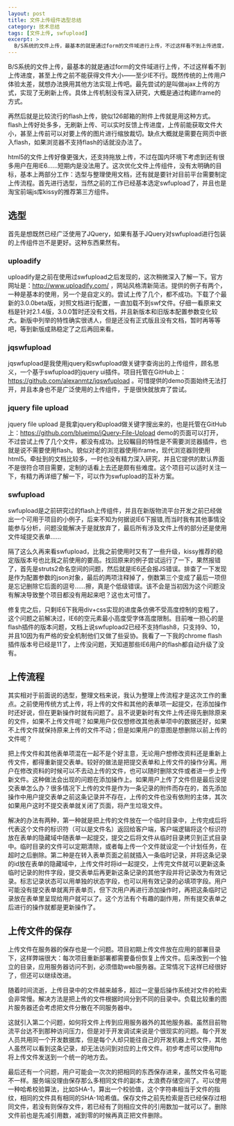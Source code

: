 ```yaml
---
layout: post
title: 文件上传组件选型总结
category: 技术总结
tags: [文件上传, swfupload]
excerpt: >
  B/S系统的文件上传，最基本的就是通过form的文件域进行上传，不过这样看不到上传进度，甚至上传之前不能获得文件大小——至少IE不行。既然传统的上传用户体验太差，就想办法换用其他方法实现上传吧。最先尝试的是叫做ajax上传的方式，实现了无刷新上传。具体上传机制没有深入研究，大概是通过构建iframe的方式...
---
```


B/S系统的文件上传，最基本的就是通过form的文件域进行上传，不过这样看不到上传进度，甚至上传之前不能获得文件大小——至少IE不行。既然传统的上传用户体验太差，就想办法换用其他方法实现上传吧。最先尝试的是叫做ajax上传的方式，实现了无刷新上传。具体上传机制没有深入研究，大概是通过构建iframe的方式。

再然后就是比较流行的flash上传，貌似126邮箱的附件上传就是用这种方式。flash上传好处多多，无刷新上传、可以实时反馈上传进度，上传前能获取文件大小，甚至上传前可以对要上传的图片进行缩放裁切。缺点大概就是需要在网页中嵌入flash，如果浏览器不支持flash的话就没办法了。

html5的文件上传好像更强大，还支持拖放上传，不过在国内环境下考虑到还有很多用户在用IE6……短期内是没法用了。这次优化文件上传组件，没有太明确的目标，基本上两部分工作：选型与整理使用文档，还有就是要针对目前平台需要制定上传流程。首先进行选型，当然之前的工作已经基本选定swfupload了，并且也是淘宝前端js库kissy的推荐第三方组件。

## 选型

首先是想既然已经广泛使用了JQuery，如果有基于JQuery对swfupload进行包装的上传组件岂不是更好。这种东西果然有。

### uploadify

uploadify是之前在使用过swfupload之后发现的，这次稍微深入了解一下。官方网址是：http://www.uploadify.com/ ，网站风格清新简洁。提供的例子有两个，一种是基本的使用，另一个是自定义的。尝试上传了几个，都不成功。下载了个最新的3.0.0beta版，对照文档进行配置，一直加载不到swf文件。仔细一看原来文档是针对2.1.4版，3.0.0暂时还没有文档，并且新版本和旧版本配置参数变化较大。新版中列举的特性确实很诱人，但是还没有正式版且没有文档，暂时再等等吧，等到新版成熟稳定了之后再回来看。

### jqswfupload

jqswfupload是我使用jquery和swfupload做关键字查询出的上传组件，顾名思义，一个基于swfupload的jquery ui插件。项目托管在GitHub上：https://github.com/alexanmtz/jqswfupload 。可惜提供的demo页面始终无法打开，并且本身也不是广泛使用的上传组件，于是很快就放弃了尝试。

### jquery file upload

jquery file upload 是我拿jquery和upload做关键字搜出来的，也是托管在GitHub上：https://github.com/blueimp/jQuery-File-Upload demo的页面可以打开，不过尝试上传了几个文件，都没有成功。比较瞩目的特性是不需要浏览器插件，也就是说不需要使用flash。貌似对老的浏览器使用iframe，现代浏览器则使用html5。牵扯到的文档比较多，一时也没有精力深入研究，并且它提供的默认界面不是很符合项目需要，定制的话看上去还是颇有些难度。这个项目可以适时关注一下，有精力再详细了解一下，可以作为swfupload的互补方案。

### swfupload

swfupload是之前研究过的flash上传组件，并且在新版物流平台开发之前已经做出一个可用于项目的小例子，后来不知为何据说IE6下报错,而当时我有其他事情没能参与分析，问题没能解决于是就放弃了，最后所有涉及文件上传的部分还是使用文件域提交表单……

隔了这么久再来看swfupload，比我之前使用时又有了一些升级，kissy推荐的稳定版版本号也比我之前使用的要高。找回原来的例子尝试运行了一下，果然报错了，首先是struts2命名空间的问题，然后就是IE6还会报JS错误。排查了一下发现是作为配置参数的json对象，最后的两项注释掉了，倒数第三个变成了最后一项但是忘记删除它后面的逗号……擦，真是个低级错误。该不会是当初因为这个问题没有解决导致整个项目都没有用起来吧？这也太可惜了。

修复完之后，只剩IE6下我用div+css实现的进度条仿佛不受高度控制的变粗了，这个问题之前解决过，IE6的空元素最小高度受字体高度限制。目前唯一担心的是flash插件的版本问题，文档上说swfupload2已经不支持flash8，只支持9、10，并且10因为有严格的安全机制他们又做了些妥协。我看了一下我的chrome flash插件版本号已经是11了，上传没问题，天知道那些IE6用户的flash都自动升级了没有。

## 上传流程

其实相对于前面说的选型，整理文档来说，我认为整理上传流程才是这次工作的重点。之前使用传统方式上传，将上传的文件和其他的表单项一起提交，在添加操作时还好说，但在更新操作时就有问题了。且不说更新时有文件上传还得先删除原来的文件，如果不上传文件呢？如果用户仅仅想修改其他表单项中的数据还好，如果不上传文件就保持原来上传的文件不动；但是如果用户的意图是想删除以前上传的文件呢？

把上传文件和其他表单项混在一起不是个好主意，无论用户想修改资料还是重新上传文件，都得重新提交表单。较好的做法是把提交表单和上传文件的操作分离。用户在修改资料的时候可以不去动上传的文件，也可以随时删除文件或者进一步上传新文件。这种做法会出现的问题在添加操作上。如果用户上传了文件但是最后没提交表单怎么办？很多情况下上传的文件是作为一条记录的附件而存在的，首先添加操作中用户提交表单之前这条记录并不存在，上传的文件也没有依附的主体，其次如果用户这时不提交表单就关闭了页面，将产生垃圾文件。

解决的办法有两种，第一种就是把上传的文件放在一个临时目录中，上传完成后将代表这个文件的标识符（可以是文件名）返回给客户端，客户端逻辑将这个标识符放在表单的隐藏域中随表单一起提交，提交之后将文件从临时目录拷贝到正式目录中。临时目录的文件可以定期清除，或者每上传一个文件就设定一个计划任务，在超时之后删除。第二种是在转入表单页面之前就插入一条临时记录，并将这条记录的id放在表单的隐藏域中，上传文件时将id一起提交，上传完文件就可以更新这条临时记录的附件字段，提交表单后再更新这条记录的其他字段并将记录改为有效记录。标志记录状态可以用单独的状态字段，也可以用有效记录的必填项字段。用户可能没有提交表单就离开表单页，但下次用户再进行添加操作时，再把这条临时记录放在表单里呈现给用户就可以了。这个方法有个有趣的副作用，所有提交表单之后进行的操作就都是更新操作了。

## 上传文件的保存

上传文件在服务器的保存也是一个问题。项目初期上传文件放在应用的部署目录下，这样弊端很大：每次项目重新部署都需要备份恢复上传文件。后来改到一个独立的目录，应用服务器访问不到，必须借助web服务器。正常情况下这样已经很好了，但还可以继续改进。

随着时间流逝，上传目录中的文件越来越多，超过一定量后操作系统对文件的检索会非常慢。解决方法是把上传的文件根据时间分到不同的目录中。负载比较重的图片服务器还会考虑把文件分散在不同服务器中。

这就引入第二个问题，如何将文件上传到应用服务器外的其他服务器。虽然目前物流平台达不到那种访问压力，但是对于开发调试来说是个很现实的问题。每个开发人员共用同一个开发数据库，但是每个人却只能往自己的开发机器上传文件，其他人虽然可以看到这条记录，却无法访问到对应的上传文件。初步考虑可以使用ftp将上传文件发送到一个统一的地方去。

最后还有一个问题，用户可能会一次次的把相同的东西保存进来，虽然文件名可能不一样。服务端没理由保存那么多相同文件的副本，太浪费存储空间了。可以使用一种哈希校验算法，比如SHA-1，算出一个校验值，这个字符串相当于文件的指纹，相同的文件具有相同的SHA-1哈希值。保存文件之前先检索是否已经保存过相同文件，若没有则保存文件，若已经有了则相应文件的引用数加一就可以了。删除文件前也是先减引用数，减到零的时候再真正把文件删除。